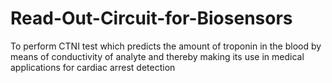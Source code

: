 # Read-Out-Circuit-for-Biosensors
To perform CTNI test which predicts the amount of troponin in the blood by means of conductivity of analyte and thereby making its use in medical applications for cardiac arrest detection
